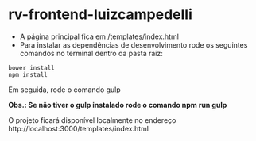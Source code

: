 # rv-frontend-luizcampedelli

* A página principal fica em /templates/index.html
* Para instalar as dependências de desenvolvimento rode os seguintes comandos no terminal dentro da pasta raiz:

```
bower install
npm install
```

Em seguida, rode o comando gulp

**Obs.: Se não tiver o gulp instalado rode o comando npm run gulp**

O projeto ficará disponível localmente no endereço http://localhost:3000/templates/index.html
